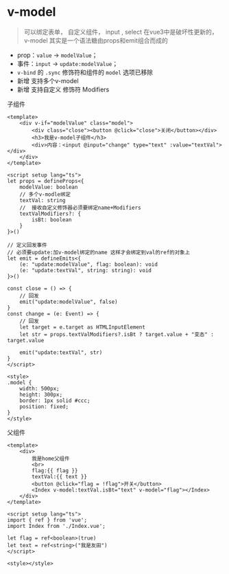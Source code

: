 # v-model

> 可以绑定表单， 自定义组件， input , select &#x20;
> 在vue3中是破坏性更新的，v-model 其实是一个语法糖由props和emit组合而成的&#x20;

- prop：`value` -> `modelValue`；
- 事件：`input` -> `update:modelValue`；
- `v-bind` 的 `.sync` 修饰符和组件的 `model` 选项已移除
- 新增 支持多个v-model
- 新增 支持自定义 修饰符 Modifiers

子组件

```vue 
<template>
    <div v-if="modelValue" class="model">
        <div class="close"><button @click="close">关闭</button></div>
        <h3>我是v-model子组件</h3>
        <div>内容：<input @input="change" type="text" :value="textVal"></div>
    </div>
</template>

<script setup lang="ts">
let props = defineProps<{
    modelValue: boolean
    // 多个v-modle绑定
    textVal: string
    //  接收自定义修饰器必须要绑定name+Modifiers
    textValModifiers?: {
        isBt: boolean
    }
}>()

// 定义回发事件
// 必须要update:加v-model绑定的name 这样才会绑定到val的ref的对象上
let emit = defineEmits<{
    (e: "update:modelValue", flag: boolean): void
    (e: "update:textVal", string: string): void
}>()

const close = () => {
    // 回发
    emit("update:modelValue", false)
}
const change = (e: Event) => {
    // 回发
    let target = e.target as HTMLInputElement
    let str = props.textValModifiers?.isBt ? target.value + "变态" : target.value

    emit("update:textVal", str)
}
</script>

<style>
.model {
    width: 500px;
    height: 300px;
    border: 1px solid #ccc;
    position: fixed;
}
</style>
```


父组件

```vue 
<template>
    <div>
        我是home父组件
        <br>
        flag:{{ flag }}
        textVal:{{ text }}
        <button @click="flag = !flag">开关</button>
        <Index v-model:textVal.isBt="text" v-model="flag"></Index>
    </div>
</template>

<script setup lang="ts">
import { ref } from 'vue';
import Index from './Index.vue';

let flag = ref<boolean>(true)
let text = ref<string>("我是友田")
</script>

<style></style>
```
